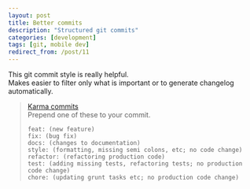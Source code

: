 ```yaml
---
layout: post
title: Better commits
description: "Structured git commits"
categories: [development]
tags: [git, mobile dev]
redirect_from: /post/11
---
```


This git commit style is really helpful.  
Makes easier to filter only what is important or to generate changelog automatically.


>[Karma commits](http://karma-runner.github.io/0.10/dev/git-commit-msg.html)  
>Prepend one of these to your commit.
>
>```
>feat: (new feature)
>fix: (bug fix)
>docs: (changes to documentation)
>style: (formatting, missing semi colons, etc; no code change)
>refactor: (refactoring production code)
>test: (adding missing tests, refactoring tests; no production code change)
>chore: (updating grunt tasks etc; no production code change)
>```

